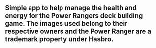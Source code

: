## Simple app to help manage the health and energy for the Power Rangers deck building game. The images used belong to their respective owners and the Power Ranger are a trademark property under Hasbro.